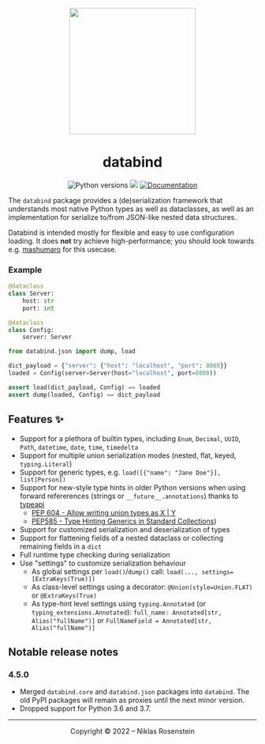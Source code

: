 <p align="center"><img src="https://i.imgur.com/KkWFne2.png" width="256px"></p>

<h1 align="center">databind</h1>

<p align="center">
  <img src="https://img.shields.io/pypi/pyversions/databind?style=flat" alt="Python versions">
  <a href="https://pypi.org/project/databind/"><img src="https://img.shields.io/pypi/v/databind?flat"></a>
  <a href="https://NiklasRosenstein.github.io/python-databind/"><img src="https://img.shields.io/badge/Documentation-blue?style=flat&logo=gitbook&logoColor=white" alt="Documentation"></a>
</p>

The `databind` package provides a (de)serialization framework that understands most native Python types as well as
dataclasses, as well as an implementation for serialize to/from JSON-like nested data structures.

Databind is intended mostly for flexible and easy to use configuration loading. It does __not__ try achieve
high-performance; you should look towards e.g. [mashumaro](https://pypi.org/project/mashumaro/) for this usecase.

### Example

```python
@dataclass
class Server:
    host: str
    port: int

@dataclass
class Config:
    server: Server

from databind.json import dump, load

dict_payload = {"server": {"host": "localhost", "port": 8080}}
loaded = Config(server=Server(host="localhost", port=8080))

assert load(dict_payload, Config) == loaded
assert dump(loaded, Config) == dict_payload
```

## Features ✨

  [typeapi]: https://github.com/NiklasRosenstein/python-typeapi

* Support for a plethora of builtin types, including `Enum`, `Decimal`, `UUID`, `Path`, `datetime`, `date`,
  `time`, `timedelta`
* Support for multiple union serialization modes (nested, flat, keyed, `typing.Literal`)
* Support for generic types, e.g. `load([{"name": "Jane Doe"}], list[Person])`
* Support for new-style type hints in older Python versions when using forward refererences (strings or
  `__future__.annotations`) thanks to [typeapi][]
    * [PEP 604 - Allow writing union types as X | Y](https://www.python.org/dev/peps/pep-0604/)
    * [PEP585 - Type Hinting Generics in Standard Collections](https://www.python.org/dev/peps/pep-0585/))
* Support for customized serialization and deserialization of types
* Support for flattening fields of a nested dataclass or collecting remaining fields in a `dict`
* Full runtime type checking during serialization
* Use "settings" to customize serialization behaviour
    * As global settings per `load()`/`dump()` call: `load(..., settings=[ExtraKeys(True)])`
    * As class-level settings using a decorator: `@Union(style=Union.FLAT)` or `@ExtraKeys(True)`
    * As type-hint level settings using `typing.Annotated` (or `typing_extensions.Annotated`):
      `full_name: Annotated[str, Alias("fullName")]` or `FullNameField = Annotated[str, Alias("fullName")]`

## Notable release notes

### 4.5.0

* Merged `databind.core` and `databind.json` packages into `databind`. The old PyPI packages will remain as proxies
  until the next minor version.
* Dropped support for Python 3.6 and 3.7.

---

<p align="center">Copyright &copy; 2022 &ndash; Niklas Rosenstein</p>
